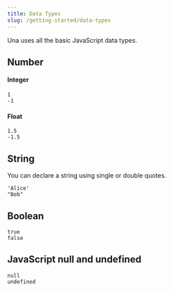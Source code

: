 ```yaml
---
title: Data Types
slug: /getting-started/data-types
---
```


Una uses all the basic JavaScript data types.

## Number

#### Integer

```
1
-1
```

#### Float

```
1.5
-1.5
```

## String

You can declare a string using single or double quotes. 

```
'Alice'
"Bob"
```

## Boolean

```
true
false
```

## JavaScript null and undefined

```
null
undefined
```